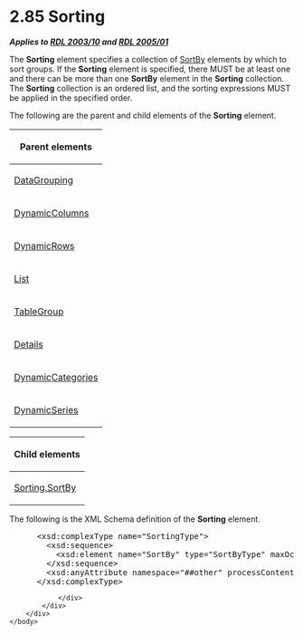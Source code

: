 <html dir="LTR" xmlns:mshelp="http://msdn.microsoft.com/mshelp" xmlns:ddue="http://ddue.schemas.microsoft.com/authoring/2003/5" xmlns:xlink="http://www.w3.org/1999/xlink" xmlns:tool="http://www.microsoft.com/tooltip">
    <head>
        <meta http-equiv="Content-Type" content="text/html; CHARSET=utf-8"></meta>
        <meta name="save" content="history"></meta>
        <title>2.85 Sorting</title>
        <xml>
            <mshelp:toctitle title="2.85 Sorting"></mshelp:toctitle>
            <mshelp:rltitle title="[MS-RDL]: Sorting"></mshelp:rltitle>
            <mshelp:keyword index="A" term="1bf282fa-97a7-4dc0-b8af-171f4e777f73"></mshelp:keyword>
            <mshelp:attr name="DCSext.ContentType" value="open specification"></mshelp:attr>
            <mshelp:attr name="AssetID" value="1bf282fa-97a7-4dc0-b8af-171f4e777f73"></mshelp:attr>
            <mshelp:attr name="TopicType" value="kbRef"></mshelp:attr>
            <mshelp:attr name="DCSext.Title" value="[MS-RDL]: Sorting" />
        </xml>
    </head>
    <body>
        <div id="header">
            <h1 class="heading">2.85 Sorting</h1>
        </div>
        <div id="mainSection">
            <div id="mainBody">
                <div id="allHistory" class="saveHistory"></div>
                <div id="sectionSection0" class="section" name="collapseableSection">
                    

<p><b><i>Applies to </i></b><a href="a7e2ad00-07c8-4f6d-80ab-3ad55df7b233.md"><b><i>RDL 2003/10</i></b></a><b>
<i>and </i></b><a href="3ebe2912-4958-4832-b391-cad1f5e13338.md"><b><i>RDL 2005/01</i></b></a></p>

<p>The <b>Sorting</b> element specifies a collection of <a href="cb7d07c5-845b-40f5-b1a8-e28b205cc7a1.md">SortBy</a> elements by which
to sort groups. If the <b>Sorting</b> element is specified, there MUST be at
least one and there can be more than one <b>SortBy</b> element in the <b>Sorting</b>
collection. The <b>Sorting</b> collection is an ordered list, and the sorting
expressions MUST be applied in the specified order.</p>

<p>The following are the parent and child elements of the <b>Sorting</b>
element.</p>

<table>
 <thead>
  <tr>
   <th>
   <p>Parent elements</p>
   </th>
  </tr>
 </thead>
 <tr>
  <td>
  <p><a href="824fc1fa-9258-4ee2-80a0-db64f7200b13.md">DataGrouping</a></p>
  </td>
 </tr>
 <tr>
  <td>
  <p><a href="5a98a72e-ea10-4743-83fb-0cf6740c6635.md">DynamicColumns</a></p>
  </td>
 </tr>
 <tr>
  <td>
  <p><a href="ae8d4d93-e1d0-4379-ac48-4744a347f9db.md">DynamicRows</a></p>
  </td>
 </tr>
 <tr>
  <td>
  <p><a href="ea4c625c-0558-4fb3-b3b8-bde6c160b1e2.md">List</a></p>
  </td>
 </tr>
 <tr>
  <td>
  <p><a href="a23c61be-758a-4247-a3ab-fd1159ff0520.md">TableGroup</a></p>
  </td>
 </tr>
 <tr>
  <td>
  <p><a href="10728959-73bf-46f9-b7a8-1b3612eda445.md">Details</a></p>
  </td>
 </tr>
 <tr>
  <td>
  <p><a href="10266228-504d-486d-ab42-fe7e9af3ee2a.md">DynamicCategories</a></p>
  </td>
 </tr>
 <tr>
  <td>
  <p><a href="55d64473-d0ef-423b-85e0-692a92a99cd2.md">DynamicSeries</a></p>
  </td>
 </tr>
</table>

<p> </p>

<table>
 <thead>
  <tr>
   <th>
   <p>Child elements</p>
   </th>
  </tr>
 </thead>
 <tr>
  <td>
  <p><a href="ee08cb83-2ade-4abf-83b1-2234803925b8.md">Sorting.SortBy</a></p>
  </td>
 </tr>
</table>

<p>The following is the XML Schema definition of the <b>Sorting</b>
element.</p>

<dl>
<dd>
<div><pre> &lt;xsd:complexType name=&quot;SortingType&quot;&gt;
   &lt;xsd:sequence&gt;
     &lt;xsd:element name=&quot;SortBy&quot; type=&quot;SortByType&quot; maxOccurs=&quot;unbounded&quot; /&gt;
   &lt;/xsd:sequence&gt;
   &lt;xsd:anyAttribute namespace=&quot;##other&quot; processContents=&quot;skip&quot; /&gt;
 &lt;/xsd:complexType&gt;
</pre></div>
</dd></dl>


                </div>
            </div>
        </div>
    </body>
</html>
